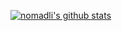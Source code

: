 [![nomadli's github stats](https://github-readme-stats.vercel.app/api?username=nomadli)](https://github.com/anuraghazra/github-readme-stats)
